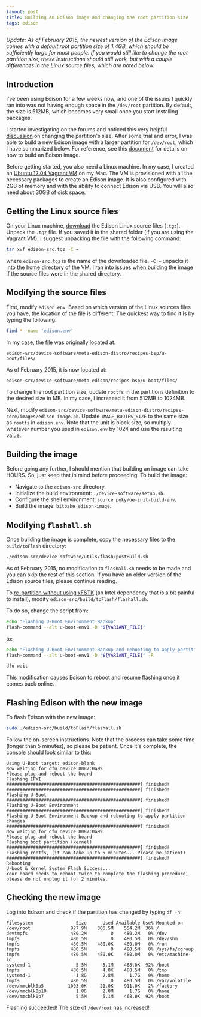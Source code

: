 ```yaml
---
layout: post
title: Building an Edison image and changing the root partition size
tags: edison
---
```


*Update: As of February 2015, the newest version of the Edison image comes with a default root partition size of 1.4GB, which should be sufficiently large for most people. If you would still like to change the root partition size, these instructions should still work, but with a couple differences in the Linux source files, which are noted below.*

## Introduction

I've been using Edison for a few weeks now, and one of the issues I quickly ran into was not having enough space in the `/dev/root` partition. By default, the size is 512MB, which becomes very small once you start installing packages.

I started investigating on the forums and noticed this very helpful <a href="https://communities.intel.com/thread/55612?start=0&tstart=0">discussion</a> on changing the partition's size. After some trial and error, I was able to build a new Edison image with a larger partition for `/dev/root`, which I have summarized below. For reference, see this <a href="https://communities.intel.com/docs/DOC-23159">document</a> for details on how to build an Edison image.

Before getting started, you also need a Linux machine. In my case, I created an <a href="https://github.com/drejkim/edison-imaging-vm">Ubuntu 12.04 Vagrant VM</a> on my Mac. The VM is provisioned with all the necessary packages to create an Edison image. It is also configured with 2GB of memory and with the ability to connect Edison via USB. You will also need about 30GB of disk space.

## Getting the Linux source files

On your Linux machine, <a href="https://communities.intel.com/docs/DOC-23242?_ga=1.214972689.701615573.1414539807">download</a> the Edison Linux source files (`.tgz`). Unpack the `.tgz` file. If you saved it in the shared folder (if you are using the Vagrant VM), I suggest unpacking the file with the following command:

```bash
tar xvf edison-src.tgz -C ~
```

where `edison-src.tgz` is the name of the downloaded file. `-C ~` unpacks it into the home directory of the VM. I ran into issues when building the image if the source files were in the shared directory.

## Modifying the source files

First, modify `edison.env`. Based on which version of the Linux sources files you have, the location of the file is different. The quickest way to find it is by typing the following:

```bash
find * -name 'edison.env'
```

In my case, the file was originally located at:

    edison-src/device-software/meta-edison-distro/recipes-bsp/u-boot/files/

As of February 2015, it is now located at:

```bash
edison-src/device-software/meta-edison/recipes-bsp/u-boot/files/
```

To change the root partition size, update `rootfs` in the partitions definition to the desired size in MB. In my case, I increased it from 512MB to 1024MB.

Next, modify `edison-src/device-software/meta-edison-distro/recipes-core/images/edison-image.bb`. Update `IMAGE_ROOTFS_SIZE` to the same size as `rootfs` in `edison.env`. Note that the unit is block size, so multiply whatever number you used in `edison.env` by 1024 and use the resulting value.

## Building the image

Before going any further, I should mention that building an image can take HOURS. So, just keep that in mind before proceeding. To build the image:

* Navigate to the `edison-src` directory.
* Initialize the build environment: `./device-software/setup.sh`.
* Configure the shell environment: `source poky/oe-init-build-env`.
* Build the image: `bitbake edison-image`.

## Modifying `flashall.sh`

Once building the image is complete, copy the necessary files to the `build/toFlash` directory:

```bash
./edison-src/device-software/utils/flash/postBuild.sh
```

As of February 2015, no modification to `flashall.sh` needs to be made and you can skip the rest of this section. If you have an older version of the Edison source files, please continue reading.

To <a href="https://communities.intel.com/thread/56219">re-partition without using xFSTK</a> (an Intel dependency that is a bit painful to install), modify `edison-src/build/toFlash/flashall.sh`.

To do so, change the script from:

```bash
echo "Flashing U-Boot Environment Backup"  
flash-command --alt u-boot-env1 -D "${VARIANT_FILE}"  
```

to:

```bash
echo "Flashing U-Boot Environment Backup and rebooting to apply partition changes"  
flash-command --alt u-boot-env1 -D "${VARIANT_FILE}" -R

dfu-wait
```

This modification causes Edison to reboot and resume flashing once it comes back online.

## Flashing Edison with the new image

To flash Edison with the new image:

```bash
sudo ./edison-src/build/toFlash/flashall.sh
```

Follow the on-screen instructions. Note that the process can take some time (longer than 5 minutes), so please be patient. Once it's complete, the console should look similar to this:

```
Using U-Boot target: edison-blank
Now waiting for dfu device 8087:0a99
Please plug and reboot the board
Flashing IFWI
##################################################] finished!
##################################################] finished!
Flashing U-Boot
##################################################] finished!
Flashing U-Boot Environment
##################################################] finished!
Flashing U-Boot Environment Backup and rebooting to apply partition changes
##################################################] finished!
Now waiting for dfu device 8087:0a99
Please plug and reboot the board
Flashing boot partition (kernel)
##################################################] finished!
Flashing rootfs, (it can take up to 5 minutes... Please be patient)
##################################################] finished!
Rebooting
U-boot & Kernel System Flash Success...
Your board needs to reboot twice to complete the flashing procedure, please do not unplug it for 2 minutes.
```

## Checking the new image

Log into Edison and check if the partition has changed by typing `df -h`:

```
Filesystem                Size      Used Available Use% Mounted on
/dev/root               927.9M    306.5M    554.2M  36% /
devtmpfs                480.2M         0    480.2M   0% /dev
tmpfs                   480.5M         0    480.5M   0% /dev/shm
tmpfs                   480.5M    480.0K    480.0M   0% /run
tmpfs                   480.5M         0    480.5M   0% /sys/fs/cgroup
tmpfs                   480.5M    480.0K    480.0M   0% /etc/machine-id
systemd-1                 5.5M      5.1M    468.0K  92% /boot
tmpfs                   480.5M      4.0K    480.5M   0% /tmp
systemd-1                 1.8G      2.8M      1.7G   0% /home
tmpfs                   480.5M         0    480.5M   0% /var/volatile
/dev/mmcblk0p5         1003.0K     21.0K    911.0K   2% /factory
/dev/mmcblk0p10           1.8G      2.8M      1.7G   0% /home
/dev/mmcblk0p7            5.5M      5.1M    468.0K  92% /boot
```

Flashing succeeded! The size of `/dev/root` has increased!

